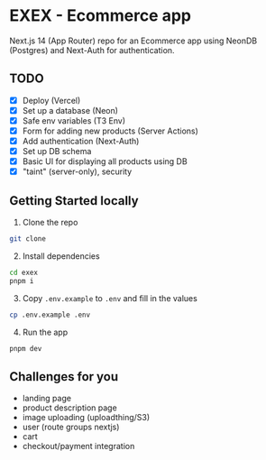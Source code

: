 # EXEX - Ecommerce app

Next.js 14 (App Router) repo for an Ecommerce app using NeonDB (Postgres) and Next-Auth for authentication.

## TODO

- [x] Deploy (Vercel)
- [x] Set up a database (Neon)
- [x] Safe env variables (T3 Env)
- [x] Form for adding new products (Server Actions)
- [x] Add authentication (Next-Auth)
- [x] Set up DB schema
- [x] Basic UI for displaying all products using DB
- [x] "taint" (server-only), security

## Getting Started locally

1. Clone the repo

```bash
git clone
```

2. Install dependencies

```bash
cd exex
pnpm i
```

3. Copy `.env.example` to `.env` and fill in the values

```bash
cp .env.example .env
```

4. Run the app

```bash
pnpm dev
```

## Challenges for you

- landing page
- product description page
- image uploading (uploadthing/S3)
- user (route groups nextjs)
- cart
- checkout/payment integration
